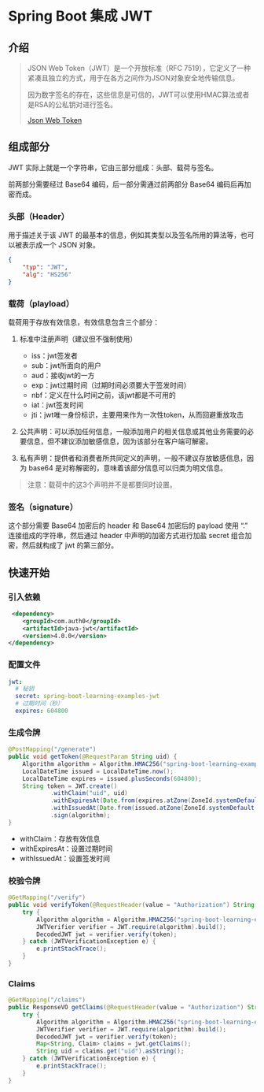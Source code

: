# Spring Boot 集成 JWT

## 介绍

>JSON Web Token（JWT）是一个开放标准（RFC 7519），它定义了一种紧凑且独立的方式，用于在各方之间作为JSON对象安全地传输信息。
>
>因为数字签名的存在，这些信息是可信的，JWT可以使用HMAC算法或者是RSA的公私钥对进行签名。
>
>[Json Web Token](https://jwt.io/)

## 组成部分

JWT 实际上就是一个字符串，它由三部分组成：头部、载荷与签名。

前两部分需要经过 Base64 编码，后一部分需通过前两部分 Base64 编码后再加密而成。

### 头部（Header）

用于描述关于该 JWT 的最基本的信息，例如其类型以及签名所用的算法等，也可以被表示成一个 JSON 对象。

```json
{
    "typ": "JWT",
    "alg": "HS256"
}
```

### 载荷（playload）

载荷用于存放有效信息，有效信息包含三个部分：

1. 标准中注册声明（建议但不强制使用）

    + iss：jwt签发者
    + sub：jwt所面向的用户
    + aud：接收jwt的一方
    + exp：jwt过期时间（过期时间必须要大于签发时间）
    + nbf：定义在什么时间之前，该jwt都是不可用的
    + iat：jwt签发时间
    + jti：jwt唯一身份标识，主要用来作为一次性token，从而回避重放攻击

2. 公共声明：可以添加任何信息，一般添加用户的相关信息或其他业务需要的必要信息，但不建议添加敏感信息，因为该部分在客户端可解密。

3. 私有声明：提供者和消费者所共同定义的声明，一般不建议存放敏感信息，因为 base64 是对称解密的，意味着该部分信息可以归类为明文信息。

>注意：载荷中的这3个声明并不是都要同时设置。

### 签名（signature）

这个部分需要 Base64 加密后的 header 和 Base64 加密后的 payload 使用 “.” 连接组成的字符串，然后通过 header 中声明的加密方式进行加盐 secret 组合加密，然后就构成了 jwt 的第三部分。

## 快速开始

### 引入依赖

```xml
 <dependency>
    <groupId>com.auth0</groupId>
    <artifactId>java-jwt</artifactId>
    <version>4.0.0</version>
</dependency>
```

### 配置文件

```yml
jwt:
  # 秘钥
  secret: spring-boot-learning-examples-jwt
  # 过期时间（秒）
  expires: 604800
```

### 生成令牌

```java
@PostMapping("/generate")
public void getToken(@RequestParam String uid) {
    Algorithm algorithm = Algorithm.HMAC256("spring-boot-learning-examples-jwt");
    LocalDateTime issued = LocalDateTime.now();
    LocalDateTime expires = issued.plusSeconds(604800);
    String token = JWT.create()
            .withClaim("uid", uid)
            .withExpiresAt(Date.from(expires.atZone(ZoneId.systemDefault()).toInstant()))
            .withIssuedAt(Date.from(issued.atZone(ZoneId.systemDefault()).toInstant()))
            .sign(algorithm);
}
```

+ withClaim：存放有效信息
+ withExpiresAt：设置过期时间
+ withIssuedAt：设置签发时间

### 校验令牌

```java
@GetMapping("/verify")
public void verifyToken(@RequestHeader(value = "Authorization") String token) {
    try {
        Algorithm algorithm = Algorithm.HMAC256("spring-boot-learning-examples-jwt");
        JWTVerifier verifier = JWT.require(algorithm).build();
        DecodedJWT jwt = verifier.verify(token);
    } catch (JWTVerificationException e) {
        e.printStackTrace();
    }
}
```

### Claims

```java
@GetMapping("/claims")
public ResponseVO getClaims(@RequestHeader(value = "Authorization") String token) {
    try {
        Algorithm algorithm = Algorithm.HMAC256("spring-boot-learning-examples-jwt");
        JWTVerifier verifier = JWT.require(algorithm).build();
        DecodedJWT jwt = verifier.verify(token);
        Map<String, Claim> claims = jwt.getClaims();
        String uid = claims.get("uid").asString();
    } catch (JWTVerificationException e) {
        e.printStackTrace();
    }
}
```